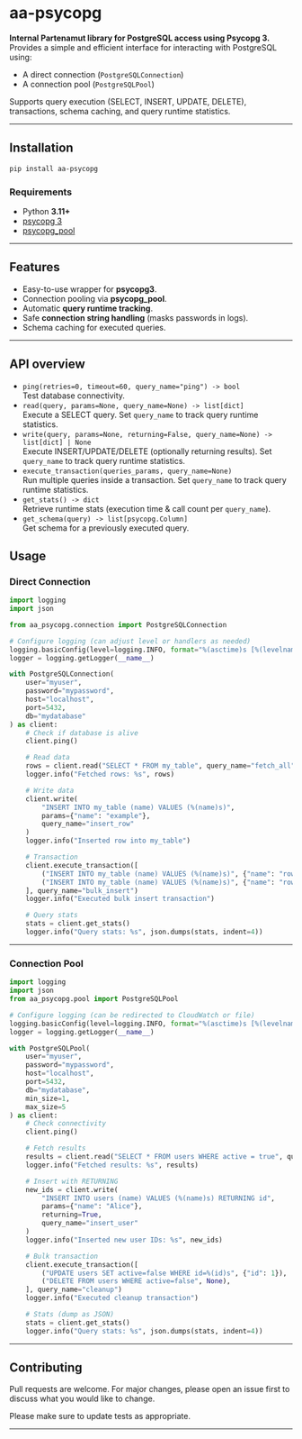 # aa-psycopg

**Internal Partenamut library for PostgreSQL access using Psycopg 3.**  
Provides a simple and efficient interface for interacting with PostgreSQL using:

- A direct connection (`PostgreSQLConnection`)
- A connection pool (`PostgreSQLPool`)

Supports query execution (SELECT, INSERT, UPDATE, DELETE), transactions, schema caching, and query runtime statistics.

---

## Installation

```bash
pip install aa-psycopg
```

### Requirements

- Python **3.11+**
- [psycopg 3](https://www.psycopg.org/psycopg3/docs/)
- [psycopg_pool](https://www.psycopg.org/psycopg3/docs/api/pool.html)

---

## Features

- Easy-to-use wrapper for **psycopg3**.
- Connection pooling via **psycopg_pool**.
- Automatic **query runtime tracking**.
- Safe **connection string handling** (masks passwords in logs).
- Schema caching for executed queries.

---

## API overview

- `ping(retries=0, timeout=60, query_name="ping") -> bool`  
  Test database connectivity.
- `read(query, params=None, query_name=None) -> list[dict]`  
  Execute a SELECT query. Set `query_name` to track query runtime statistics.
- `write(query, params=None, returning=False, query_name=None) -> list[dict] | None`  
  Execute INSERT/UPDATE/DELETE (optionally returning results). Set `query_name` to track query runtime statistics.
- `execute_transaction(queries_params, query_name=None)`  
  Run multiple queries inside a transaction. Set `query_name` to track query runtime statistics.
- `get_stats() -> dict`  
  Retrieve runtime stats (execution time & call count per `query_name`).
- `get_schema(query) -> list[psycopg.Column]`  
  Get schema for a previously executed query.

## Usage

### Direct Connection

```python
import logging
import json

from aa_psycopg.connection import PostgreSQLConnection

# Configure logging (can adjust level or handlers as needed)
logging.basicConfig(level=logging.INFO, format="%(asctime)s [%(levelname)s] %(message)s")
logger = logging.getLogger(__name__)

with PostgreSQLConnection(
    user="myuser",
    password="mypassword",
    host="localhost",
    port=5432,
    db="mydatabase"
) as client:
    # Check if database is alive
    client.ping()

    # Read data
    rows = client.read("SELECT * FROM my_table", query_name="fetch_all")
    logger.info("Fetched rows: %s", rows)

    # Write data
    client.write(
        "INSERT INTO my_table (name) VALUES (%(name)s)",
        params={"name": "example"},
        query_name="insert_row"
    )
    logger.info("Inserted row into my_table")

    # Transaction
    client.execute_transaction([
        ("INSERT INTO my_table (name) VALUES (%(name)s)", {"name": "row1"}),
        ("INSERT INTO my_table (name) VALUES (%(name)s)", {"name": "row2"}),
    ], query_name="bulk_insert")
    logger.info("Executed bulk insert transaction")

    # Query stats
    stats = client.get_stats()
    logger.info("Query stats: %s", json.dumps(stats, indent=4))

```

---

### Connection Pool

```python
import logging
import json
from aa_psycopg.pool import PostgreSQLPool

# Configure logging (can be redirected to CloudWatch or file)
logging.basicConfig(level=logging.INFO, format="%(asctime)s [%(levelname)s] %(message)s")
logger = logging.getLogger(__name__)

with PostgreSQLPool(
    user="myuser",
    password="mypassword",
    host="localhost",
    port=5432,
    db="mydatabase",
    min_size=1,
    max_size=5
) as client:
    # Check connectivity
    client.ping()

    # Fetch results
    results = client.read("SELECT * FROM users WHERE active = true", query_name="active_users")
    logger.info("Fetched results: %s", results)

    # Insert with RETURNING
    new_ids = client.write(
        "INSERT INTO users (name) VALUES (%(name)s) RETURNING id",
        params={"name": "Alice"},
        returning=True,
        query_name="insert_user"
    )
    logger.info("Inserted new user IDs: %s", new_ids)

    # Bulk transaction
    client.execute_transaction([
        ("UPDATE users SET active=false WHERE id=%(id)s", {"id": 1}),
        ("DELETE FROM users WHERE active=false", None),
    ], query_name="cleanup")
    logger.info("Executed cleanup transaction")

    # Stats (dump as JSON)
    stats = client.get_stats()
    logger.info("Query stats: %s", json.dumps(stats, indent=4))
```

---

## Contributing

Pull requests are welcome. For major changes, please open an issue first to discuss what you would
like to change.

Please make sure to update tests as appropriate.

---
